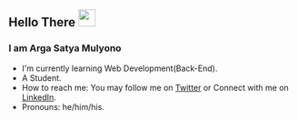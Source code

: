 ## Hello There <img src="https://raw.githubusercontent.com/iampavangandhi/iampavangandhi/master/gifs/Hi.gif" width="30px">

### I am Arga Satya Mulyono
- I'm currently learning Web Development(Back-End).
- A Student.
- How to reach me: You may follow me on [Twitter](https://twitter.com/argasatya16) or Connect with me on [LinkedIn](https://www.linkedin.com/in/argasatya16/).
- Pronouns: he/him/his.
